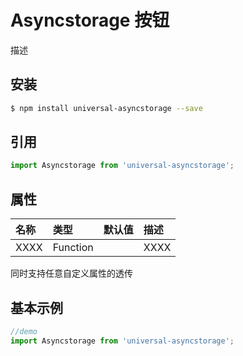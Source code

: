 # Asyncstorage 按钮

描述

## 安装

```bash
$ npm install universal-asyncstorage --save
```

## 引用

```jsx
import Asyncstorage from 'universal-asyncstorage';
```

## 属性

| 名称      | 类型       | 默认值  | 描述   |
| :------ | :------- | :--- | :--- |
| XXXX | Function |      | XXXX |

同时支持任意自定义属性的透传

## 基本示例

```jsx
//demo
import Asyncstorage from 'universal-asyncstorage';

```